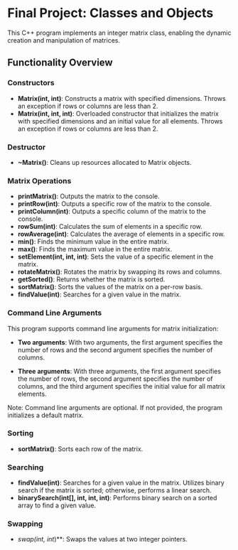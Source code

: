 # Final Project: Classes and Objects

This C++ program implements an integer matrix class, enabling the dynamic creation and manipulation of matrices.

## Functionality Overview

### Constructors

- **Matrix(int, int)**: Constructs a matrix with specified dimensions. Throws an exception if rows or columns are less than 2.
- **Matrix(int, int, int)**: Overloaded constructor that initializes the matrix with specified dimensions and an initial value for all elements. Throws an exception if rows or columns are less than 2.

### Destructor

- **~Matrix()**: Cleans up resources allocated to Matrix objects.

### Matrix Operations

- **printMatrix()**: Outputs the matrix to the console.
- **printRow(int)**: Outputs a specific row of the matrix to the console.
- **printColumn(int)**: Outputs a specific column of the matrix to the console.
- **rowSum(int)**: Calculates the sum of elements in a specific row.
- **rowAverage(int)**: Calculates the average of elements in a specific row.
- **min()**: Finds the minimum value in the entire matrix.
- **max()**: Finds the maximum value in the entire matrix.
- **setElement(int, int, int)**: Sets the value of a specific element in the matrix.
- **rotateMatrix()**: Rotates the matrix by swapping its rows and columns.
- **getSorted()**: Returns whether the matrix is sorted.
- **sortMatrix()**: Sorts the values of the matrix on a per-row basis.
- **findValue(int)**: Searches for a given value in the matrix.

### Command Line Arguments

This program supports command line arguments for matrix initialization:

- **Two arguments**: With two arguments, the first argument specifies the number of rows and the second argument specifies the number of columns.

- **Three arguments**: With three arguments, the first argument specifies the number of rows, the second argument specifies the number of columns, and the third argument specifies the initial value for all matrix elements.

Note: Command line arguments are optional. If not provided, the program initializes a default matrix.

### Sorting

- **sortMatrix()**: Sorts each row of the matrix.

### Searching

- **findValue(int)**: Searches for a given value in the matrix. Utilizes binary search if the matrix is sorted; otherwise, performs a linear search.
- **binarySearch(int[], int, int, int)**: Performs binary search on a sorted array to find a given value.

### Swapping

- **swap(int*, int*)**: Swaps the values at two integer pointers.

